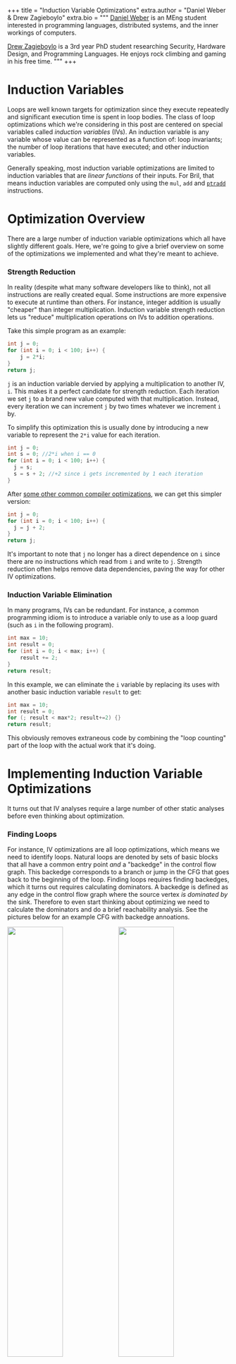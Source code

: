 +++
title = "Induction Variable Optimizations"
extra.author = "Daniel Weber & Drew Zagieboylo"
extra.bio = """
  [Daniel Weber](https://github.com/Dan12) is an MEng student interested in programming languages, distributed systems, and the inner workings of computers.

  [Drew Zagieboylo](https://www.cs.cornell.edu/~dzag/) is a 3rd year PhD student researching Security, Hardware Design, and Programming Languages. He enjoys rock climbing and gaming in his free time.
"""
+++

# Induction Variables

Loops are well known targets for optimization since they execute repeatedly
and significant execution time is spent in loop bodies.
The class of loop optimizations which we're considering in this post
are centered on special variables called _induction variables_ (IVs).
An induction variable is any variable whose value can be represented as a function of:
loop invariants; the number of loop iterations that have executed; and other induction variables.

Generally speaking, most induction variable optimizations are limited to
induction variables that are *linear functions* of their inputs.
For Bril, that means induction variables are computed only using
the `mul`, `add` and [`ptradd`](../manually-managed-memory) instructions.

# Optimization Overview

There are a large number of induction variable optimizations
which all have slightly different goals. Here, we're going
to give a brief overview on some of the optimizations we
implemented and what they're meant to achieve.

### Strength Reduction

In reality (despite what many software developers like to think),
not all instructions are really created equal. Some instructions
are more expensive to execute at runtime than others. For instance,
integer addition is usually "cheaper" than integer multiplication.
Induction variable strength reduction lets us "reduce" multiplication
operations on IVs to addition operations.

Take this simple program as an example:
```C
int j = 0;
for (int i = 0; i < 100; i++) {
    j = 2*i;
}
return j;
```

`j` is an induction variable dervied by applying a multiplication
to another IV, `i`. This makes it a perfect candidate for strength
reduction. Each iteration we set `j` to a brand new value
computed with that multiplication. Instead, every iteration we can increment `j`
by two times whatever we increment `i` by.

To simplify this optimization this is usually done by introducing a new variable
to represent the `2*i` value for each iteration.
```C
int j = 0;
int s = 0; //2*i when i == 0
for (int i = 0; i < 100; i++) {
  j = s;
  s = s + 2; //+2 since i gets incremented by 1 each iteration
}
```
After [some other common compiler optimizations](https://en.wikipedia.org/wiki/Copy_propagation),
we can get this simpler version:
```C
int j = 0;
for (int i = 0; i < 100; i++) {
  j = j + 2;
}
return j;
```

It's important to note that `j` no longer has a direct dependence on `i`
since there are no instructions which read from `i` and write to `j`.
Strength reduction often helps remove data dependencies, paving
the way for other IV optimizations.

### Induction Variable Elimination

In many programs, IVs can be redundant.
For instance, a common programming idiom is to introduce
a variable only to use as a loop guard (such as `i` in the following program).
```C
int max = 10;
int result = 0;
for (int i = 0; i < max; i++) {
    result += 2;
}
return result;
```
In this example, we can eliminate the `i` variable
by replacing its uses with another basic induction variable `result` to get:
```C
int max = 10;
int result = 0;
for (; result < max*2; result+=2) {}
return result;
```
This obviously removes extraneous code by combining the "loop counting"
part of the loop with the actual work that it's doing.

# Implementing Induction Variable Optimizations

It turns out that IV analyses require a large number 
of other static analyses before even thinking about optimization.

### Finding Loops

For instance, IV optimizations are all loop optimizations, which
means we need to identify loops. Natural loops are denoted by sets
of basic blocks that all have a common entry point *and* a "backedge"
in the control flow graph. This backedge corresponds to a branch or
jump in the CFG that goes back to the beginning of the loop.
Finding loops requires finding backedges, which it turns out
requires calculating dominators. A backedge is defined as
any edge in the control flow graph where the source vertex
_is dominated by_ the sink. Therefore to even start thinking about
optimizing we need to calculate the dominators and do a brief
reachability analysis. See the pictures below for an example CFG
with backedge annoations.

<img src="cfg.png" style="width:50%"/><img src="dom.png" style="width:50%"/>
On the left hand side we have the control flow graph where its only backedge
is represented as a dashed line. The right hand side picture shows all of the
dominators; each red line can be read as "is dominated by". As you can see,
the only edge in the CFG which is the reverse of an edge in the dominator graph
is the backedge from `body` to `loop`.

There are some other subtleties here with nested loops or two loops which happen
to have the same entry block. We elide these into single loops to avoid
incorrectly re-writing induction variables while only looking at one loop at a time.
This approximation of loop structure prevents our analysis from finding some
optimization opportunities but preserves correctness.

### Identifying Induction Variables

Once we find loops, then we need to figure out which variables exactly *are*
induction variables. We divide IVs into two categories: _basic_ induction variables;
and _derived_ induction variables. The most common examples of IVs are the
loop variables that are only used for loop tests (say `i` in the following code):
```C
for (int i = 0; i < 100; i++) {
  A[i] = 0;
}
```
However, basic IVs are more generally defined:
> A basic induction variable, X, is a variable whose only
>  updates within the loop are of the form X = X + _c_, where
>  _c_ is loop-invariant.

In Bril, _c_ is always a variable (as opposed to an inlined constant) so we need to do some sort
of analysis to determine if instruction operands are loop-invariant.
We use a [reaching definition](https://en.wikipedia.org/wiki/Reaching_definition)
analysis to find such variables. We consider any variable to be loop-invariant
if: 1) all of its definitions which reach the loop entrance originate outside
the loop; or 2) it has only one reaching definition which is a `const` expression.

In our implementation we only identify a subset of basic IVs, specifically those
that are updated precisely once inside the loop. We did this for simplicity,
since it greatly reduces the complexity of future IV optimizations.
An elegant way to deal with this complexity would be to run IV optimizations on
[SSA](https://en.wikipedia.org/wiki/Static_single_assignment_form) code,
since all variables have only one definition.

In addition to basic IVs, derived IVs are also eligible for optimization.
A derived IV is:
> A variable with exactly _one_ definition inside the loop whose value is
> a linear function of loop-invariants and a basic IV.

There are several methods for finding _derived_ IVs, the most
general one being a dataflow analysis. We decided to implement a simpler
but probably less efficient and less complete
approach that just involved scanning all of the
definitions in the loop and collecting a set of definitions which satisfy
the above constraints.

In Bril, in particular, our algorithm can be 
_very_ approximate. Since each definition can only implement
one operation, there may be derived IVs which are comprised of multiple
Bril defintions. For example, in Bril, `x = 3*i + 4` looks like:
```C
x:int = mul i three; //three has been defined as const 3
x:int = add x four;  //four has been defined as const 4
```
Our code doesn't consider `x` an induction variable because
of our very approximate heuristic: "`x` is updated twice in the
loop, so it may not be an IV".

### Induction Variable Representation

In most compilers, induction variables have a standard representation,
which we also adopt. Every induction variable is symboliclly stored
as a tuple of the form `(i, a, b)` where `i` is a _base IV_.
You can read this as `induction variable x = ai + b`; a neat consequence
of this representation is that base induction variables are all of the form `(i, 1, 0)`
since `i = i*1 + 0`. In our compiler, `a` and `b` can be the name of any loop-invariant variable.
This representation is easy to serialize into a sequence of Bril instructions.

### Liveness

Since induction variable elmination is meant to delete unnecessary
variable assigments, we need to be truly sure that those induction variables
are not used outside of the loop's scope (or ensure that we update its final
output value at the end of the loop).
We use a [liveness dataflow analysis](https://en.wikipedia.org/wiki/Live_variable_analysis)
to compute all of the "live-ins" and "live-outs" of every basic block.

Unfortunately, this isn't enough for eliminating "useless" induction variables.
Consider the following Bril-esque C program:
```C
int max = 10;
int result = 0;
int i = 0;
LOOP:
  if (result < max*2) //live-ins = [result, i, max]
    goto BODY;
  else 
    goto END; //live-outs = [result, i]
BODY:
  result = result + 2; //live-ins = [result, i]
  i = i + 1;
  goto LOOP; //live-outs = [result, i]
END: // live-ins = [result]
return result;
```
Even though `i` is used only to update itself,
a standard liveness analysis says that `i` must be both a live-out and a live-in
for all of the loop blocks. This prevents local dead code analyses from removing the useless update: `i = i + 1`.

Instead of local liveness, we need to consider the live-outs _of the entire loop_.
Therefore, when considering the liveness of IVs that we're trying to eliminate,
we don't check the live-outs of any one basic block.
Instead, we union all of the live-ins of the
loop's successors. If `i` is not in that set of variables, we know that no code
which executes after the loop will use `i` and we can safely delete it.

In the example above, the only successor to the loop is the `END` block
and therefore the only live-out of the loop is `result`.


### Strength Reduction Implementation

Strength reduction targets _derived_ IVs, specifically.
Our implementation attempts to apply this optimization to
all derived IVs in the program. Since strength reduction can
increase the total dynamic instruction count (in some cases)
and code size (in all cases) you might imagine 
using some heuristic to decide when to apply this optimization.

Otherwise, our implementation is very standard and follows this
algorithm to optimize _derived_ IV `x = (i, a, b)`:
 1) Before the beginning of the loop, create a fresh variable `f` and
    initialize it to `f = a*i + b`
 2) Replace the one assignment to `x` in the loop with `x = f`
 3) Immediately following the update to `i`, insert the update `f = f + a`

Again our implementation is somewhat naive and inserts a number of `id`
and other instructions which can be eliminated by copy propagation.
Step (3) from the above algorithm is simplified since we ensure that
basic induction variables are updated only once in the loop. If we were to
allow multiple updates to `i` we'd need to follow the correct update to `i`.

# Evaluating our Optimizations

In order to evaluate our optimization, we modified the `brili` Bril interpreter to also optionally output information about the total number of instructions executed and how many instructions of each type were executed. This gave us a good idea of dynamic instruction count and the distribution of that dynamic instruction count. This is not indicative of real world performance gains. In particular, while being interpreted, it is unlikely that strength reduction will give a significant (if any) real time speedup of an interpreted program. Furthermore, if the Bril that we generate was compiled using something like LLVM, different processors may have different costs for adds and multiplies, which may render strength reduction less useful. Nevertheless, these measurements are a good indication that our pass is doing what it is supposed to (reducing the number of typically expensive operations) and reducing the dynamic instruction count in some cases.

In order to get some measurements for our optimization, we created a test suite of several different types of programs. On type of program is a "sanity check" program, which is a small program that we could run our optimization on as a sanity check to make sure we were doing things correctly. The other type of program is a "real world" program, which is supposed to represent a real world task in order to see what kind of performance improvements we can get on more realistic programs.

Here are the results

| Program  |  # insns before op | insn counts before op | # insns before op | insn counts before op |
|:-:|:-:|:-:|:-:|:-:|
| array  | 113  | const: 4, mul: 17, load: 2, lt: 9, free: 2, br: 9, ptradd: 16, alloc: 2, id: 2, print: 2, jmp: 8, add: 24, store: 16  |  136 | const: 4, mul: 5, load: 2, lt: 9, free: 2, br: 9, ptradd: 16, alloc: 2, id: 18, print: 2, jmp: 10, store: 16, ret: 1, add: 40 |
| fib | 642 | const: 5, load: 97, lt: 49, free: 1, br: 49, ptradd: 146, alloc: 1, print: 1, jmp: 48, store: 50, ret: 1, add: 194 | 700 | const: 5, mul: 4, load: 97, free: 1, br: 49, ptradd: 150, alloc: 1, ptrlt: 49, id: 144, print: 1, jmp: 50, store: 50, ret: 1, add: 98 |
| induct | 95 | const: 3, load: 2, lt: 9, free: 2, br: 9, ptradd: 16, alloc: 2, id: 2, print: 2, jmp: 8, add: 24, store: 16 | 118 | const: 3, mul: 2, load: 2, lt: 9, free: 2, br: 9, ptradd: 18, alloc: 2, id: 18, print: 2, jmp: 10, store: 16, ret: 1, add: 24 |
| mat_mul_8 | 10828 | const: 271, mul: 2048, load: 1537, lt: 657, free: 3, br: 657, ptradd: 1728, alloc: 3, id: 3, print: 1, jmp: 584, add: 2632, store: 704 | 11076 | const: 271, mul: 541, load: 1537, lt: 657, free: 3, br: 657, ptradd: 1728, alloc: 3, id: 1539, print: 1, jmp: 730, store: 704, ret: 1, add: 2704 |
| strength  | 187  | add: 60, const: 4, mul: 30, lt: 31, br: 31, print: 1, jmp: 30  |  193 |  const: 4, mul: 3, lt: 31, br: 31, id: 30, print: 1, jmp: 32, ret: 1, add: 60 |